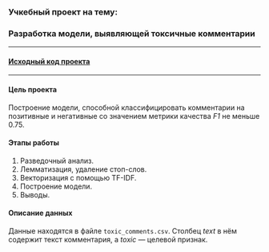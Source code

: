### Учкебный проект на тему:
### Разработка модели, выявляющей токсичные комментарии

---

#### [Исходный код проекта](https://github.com/nightcarpenter/ToxicComments/blob/main/toxic_comments.ipynb)

---

#### Цель проекта

Построение модели, способной классифицировать комментарии на позитивные и негативные со значением метрики качества *F1* не меньше 0.75. 

#### Этапы работы

1. Разведочный анализ.
2. Лемматизация, удаление стоп-слов.
3. Векторизация с помощью TF-IDF.
4. Построение модели. 
5. Выводы.

#### Описание данных

Данные находятся в файле `toxic_comments.csv`. 
Столбец *text* в нём содержит текст комментария, а *toxic* — целевой признак.
